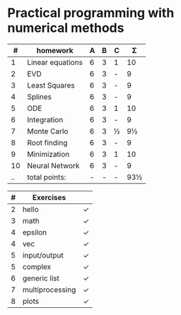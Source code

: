 # Practical programming with numerical methods


| #  | homework         | A | B | C | Σ   | 
| -- | -----------------| - | - | - | --- |
| 1  | Linear equations | 6 | 3 | 1 | 10  |
| 2  | EVD           	| 6 | 3 | - |  9  | 
| 3  | Least Squares  	| 6 | 3 | - |  9  |
| 4  | Splines       	| 6 | 3 | - |  9  |
| 5  | ODE           	| 6 | 3 | 1 | 10  |
| 6  | Integration     	| 6 | 3 | - |  9  |
| 7  | Monte Carlo     	| 6 | 3 | ½ |  9½ |
| 8  | Root finding    	| 6 | 3 | - |  9  |
| 9  | Minimization    	| 6 | 3 | 1 | 10  |
| 10 | Neural Network  	| 6 | 3 | - |  9  |
| .. | total points: 	| - | - | - | 93½ |

| # | Exercises       |   | 
| - | ----------------| - |
| 2 | hello           | ✓ | 
| 3 | math  	      | ✓ |
| 4 | epsilon         | ✓ |
| 4 | vec             | ✓ |
| 5 | input/output    | ✓ |
| 5 | complex     	  | ✓ |
| 6 | generic list    | ✓ |
| 7 | multiprocessing | ✓ |
| 8 | plots           | ✓ |

